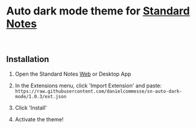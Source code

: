 # Auto dark mode theme for [Standard Notes](https://standardnotes.org)

<br>

## Installation

1. Open the Standard Notes [Web](https://app.standardnotes.org/) or Desktop App

2. In the Extensions menu, click 'Import Extension' and paste:
`https://raw.githubusercontent.com/danielcommesse/sn-auto-dark-mode/1.0.3/ext.json`

3. Click 'Install'

4. Activate the theme!
